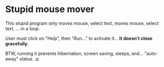 
<h1>Stupid mouse mover</h1>

<p>This stupid program only moves mouse, select text, moves mouse, select text, ... in a loop.</p>

User must click on "Help", then "Run..." to activate it...
<b>It doesn't close gracefully.</b>

BTW, running it prevents hibernation, screen saving, sleeps, and... "auto-away" status.   :p